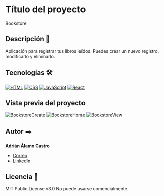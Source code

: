 # Título del proyecto
Bookstore

## Descripción 📑
Aplicación para registrar tus libros leídos. Puedes crear un nuevo registro, modificarlo y eliminarlo.

## Tecnologías 🛠
<!-- Iconos sacados de: https://github.com/hendrasob/badges/blob/master/README.md y https://github.com/alexandresanlim/Badges4-README.md-Profile -->
[![HTML](https://img.shields.io/badge/HTML-E34F26?style=for-the-badge&logo=HTML&logoColor=white)](https://es.wikipedia.org/wiki/HTML)
[![CSS](https://img.shields.io/badge/CSS-004c91?style=for-the-badge&logo=CSS&logoColor=white)](https://es.wikipedia.org/wiki/CSS)
[![JavaScript](https://img.shields.io/badge/JavaScript-ffcc30?style=for-the-badge&logo=JavaScript&logoColor=white)](https://es.wikipedia.org/wiki/JavaScript)
[![React](https://img.shields.io/badge/React-75c4ff?style=for-the-badge&logo=Reqact&logoColor=white)](https://es.wikipedia.org/wiki/React)

## Vista previa del proyecto
![BookstoreCreate](https://github.com/user-attachments/assets/2de39ea9-65fb-41d1-977a-4e7a2f0a0809)
![BookstoreHome](https://github.com/user-attachments/assets/d3a3d9c7-3e1b-4ccd-ac37-017164e5b323)
![BookstoreView](https://github.com/user-attachments/assets/5409e11a-315f-4ec4-9521-7606101365eb)

## Autor ✒️
**Adrián Álamo Castro**
* [Correo](adrala99@gmail.com)
* [LinkedIn](www.linkedin.com/in/adrián-álamo-castro)

## Licencia 📄
MIT Public License v3.0
No puede usarse comencialmente.
